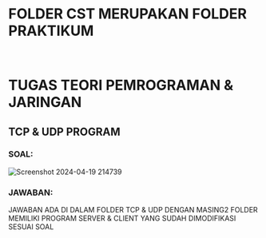 # FOLDER CST MERUPAKAN FOLDER PRAKTIKUM
<br>

# TUGAS TEORI PEMROGRAMAN & JARINGAN
## TCP & UDP PROGRAM

### SOAL:
![Screenshot 2024-04-19 214739](https://github.com/gerrardgs/Python-Heritage/assets/114888829/6d0cacf0-4f21-4510-a942-0e9a58ce8dab)

### JAWABAN:
JAWABAN ADA DI DALAM FOLDER TCP & UDP DENGAN MASING2 FOLDER MEMILIKI PROGRAM SERVER & CLIENT YANG SUDAH DIMODIFIKASI SESUAI SOAL

